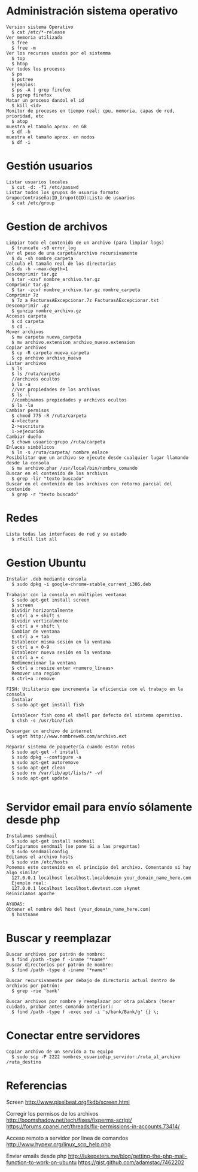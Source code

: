 Administración sistema operativo
===
```
Version sistema Operativo
  $ cat /etc/*-release
Ver memoria utilizada
  $ free
  $ free -m
Ver los recursos usados por el sistemma
  $ top
  $ htop
Ver todos los procesos
  $ ps
  $ pstree
  Ejemplos:
  $ ps -A | grep firefox
  $ pgrep firefox
Matar un proceso dandol el id
  $ kill <id>
Monitor de procesos en tiempo real: cpu, memoria, capas de red, prioridad, etc
  $ atop
muestra el tamaño aprox. en GB
  $ df -h 
muestra el tamaño aprox. en nodos
  $ df -i

```

Gestión usuarios
===
```
Listar usuarios locales
  $ cut -d: -f1 /etc/passwd
Listar todos los grupos de usuario formato Grupo:Contraseña:ID_Grupo(GID):Lista de usuarios
  $ cat /etc/group

```

Gestion de archivos
===
```
Limpiar todo el contenido de un archivo (para limpiar logs)
  $ truncate -s0 error_log
Ver el peso de una carpeta/archivo recursivamente
  $ du -sh nombre_carpeta
Calcula el tamaño real de los directorios
  $ du -h --max-depth=1
Descomprimir tar.gz
  $ tar -xzvf nombre_archivo.tar.gz
Comprimir tar.gz
  $ tar -zcvf nombre_archivo.tar.gz nombre_carpeta
Comprimir 7z
  $ 7z a FacturasAExcepcionar.7z FacturasAExcepcionar.txt
Descomprimir .gz
  $ gunzip nombre_archivo.gz
Accesos carpeta
  $ cd carpeta
  $ cd ..
Mover archivos
  $ mv carpeta nueva_carpeta
  $ mv archivo.extension archivo_nuevo.extension
Copiar archivos
  $ cp -R carpeta nueva_carpeta
  $ cp archivo archivo_nuevo
Listar archivos
  $ ls
  $ ls /ruta/carpeta
  //archivos ocultos
  $ ls -a
  //ver propiedades de los archivos
  $ ls -l
  //combinamos propiedades y archivos ocultos
  $ ls -la
Cambiar permisos
  $ chmod 775 -R /ruta/carpeta
  4->lectura
  2->escritura
  1->ejecución
Cambiar dueño
  $ chown usuario:grupo /ruta/carpeta
Enlaces simbólicos
  $ ln -s /ruta/carpeta/ nombre_enlace
Posibilitar que un archivo se ejecute desde cualquier lugar llamando desde la consola
  $ mv archivo.phar /usr/local/bin/nombre_comando
Buscar en el contenido de los archivos
  $ grep -lir "texto buscado"
Buscar en el contenido de los archivos con retorno parcial del contenido
  $ grep -r "texto buscado"
```
Redes
===
```
Lista todas las interfaces de red y su estado
  $ rfkill list all
```

Gestion Ubuntu
===
```
Instalar .deb mediante consola
  $ sudo dpkg -i google-chrome-stable_current_i386.deb
  
Trabajar con la consola en múltiples ventanas
  $ sudo apt-get install screen
  $ screen
  Dividir horizontalmente
  $ ctrl a + shift s
  Dividir verticalmente
  $ ctrl a + shift \
  Cambiar de ventana
  $ ctrl a + tab
  Establecer misma sesión en la ventana
  $ ctrl a + 0-9
  Establecer nueva sesión en la ventana
  $ ctrl a + c
  Redimencionar la ventana
  $ ctrl a :resize enter <numero_líneas>
  Remover una region
  $ ctrl+a :remove

FISH: Utilitario que incrementa la eficiencia con el trabajo en la consola
  Instalar
  $ sudo apt-get install fish
  
  Establecer fish como el shell por defecto del sistema operativo.
  $ chsh -s /usr/bin/fish

Descargar un archivo de internet
  $ wget http://www.nombreweb.com/archivo.ext
  
Reparar sistema de paquetería cuando estan rotos
  $ sudo apt-get -f install
  $ sudo dpkg --configure -a
  $ sudo apt-get autoremove
  $ sudo apt-get clean
  $ sudo rm /var/lib/apt/lists/* -vf
  $ sudo apt-get update
  
```

Servidor email para envío sólamente desde php
===
```
Instalamos sendmail
  $ sudo apt-get install sendmail
Configuramos sendmail (se pone Si a las preguntas)
  $ sudo sendmailconfig
Editamos el archivo hosts
  $ sudo vim /etc/hosts
Ponemos este contenido en el principio del archivo. Comentando si hay algo similar
  127.0.0.1 localhost localhost.localdomain your_domain_name_here.com
  Ejemplo real:
  127.0.0.1 localhost localhost.devtest.com skynet
Reiniciamos apache  

AYUDAS:  
Obtener el nombre del host (your_domain_name_here.com)
  $ hostname

```


Buscar y reemplazar
===
```
Buscar archivos por patrón de nombre:
  $ find /path -type f -iname '*name*'
Buscar directorios por patrón de nombre:
  $ find /path -type d -iname '*name*'

Buscar recursivamente por debajo de directorio actual dentro de archivos por patrón:
  $ grep -rie 'bank'

Buscar archivos por nombre y reemplazar por otra palabra (tener cuidado, probar antes comando anterior):
  $ find /path -type f -exec sed -i 's/bank/Bank/g' {} \;

```

Conectar entre servidores
===
```
Copiar archivo de un servido a tu equipo  
  $ sudo scp -P 2222 nombres_usuario@ip_servidor:/ruta_al_archivo /ruta_destino
```

Referencias
===
Screen
http://www.pixelbeat.org/lkdb/screen.html

Corregir los permisos de los archivos
http://boomshadow.net/tech/fixes/fixperms-script/
https://forums.cpanel.net/threads/fix-permissions-in-accounts.73414/

Acceso remoto a servidor por linea de comandos
http://www.hypexr.org/linux_scp_help.php

Enviar emails desde php
http://lukepeters.me/blog/getting-the-php-mail-function-to-work-on-ubuntu
https://gist.github.com/adamstac/7462202
